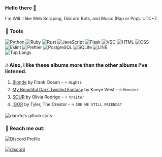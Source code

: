 ### Hello there 👋

I'm Will. I like Web Scraping, Discord Bots, and Music (Rap or Pop). UTC+7.

### 📃 Tools

![Python](https://img.shields.io/badge/python-3670A0?style=for-the-badge&logo=python&logoColor=ffdd54)
![Ruby](https://img.shields.io/badge/ruby-%23CC342D.svg?style=for-the-badge&logo=ruby&logoColor=white)
![Rust](https://img.shields.io/badge/rust-%23000000.svg?style=for-the-badge&logo=rust&logoColor=white)
![JavaScript](https://img.shields.io/badge/javascript-%23323330.svg?style=for-the-badge&logo=javascript&logoColor=%23F7DF1E)
![Flask](https://img.shields.io/badge/Flask-000000?style=for-the-badge&logo=flask&logoColor=white)
![VSC](https://img.shields.io/badge/Visual_Studio_Code-0078D4?style=for-the-badge&logo=visual%20studio%20code&logoColor=white)
![HTML](https://img.shields.io/badge/HTML5-E34F26?style=for-the-badge&logo=html5&logoColor=white)
![CSS](https://img.shields.io/badge/CSS3-1572B6?style=for-the-badge&logo=css3&logoColor=white)
![Eslint](https://img.shields.io/badge/eslint-3A33D1?style=for-the-badge&logo=eslint&logoColor=white)
![Prettier](https://img.shields.io/badge/prettier-1A2C34?style=for-the-badge&logo=prettier&logoColor=F7BA3E)
![PostgreSQL](https://img.shields.io/badge/PostgreSQL-316192?style=for-the-badge&logo=postgresql&logoColor=white)
![SQLite](https://img.shields.io/badge/SQLite-07405E?style=for-the-badge&logo=sqlite&logoColor=white)
![LINE](https://img.shields.io/badge/Line-00C300?style=for-the-badge&logo=line&logoColor=white)
<br>
![Top Langs](https://github-readme-stats.vercel.app/api/top-langs/?username=danrfq&layout=compact&theme=radical)

### :notes: Also, I like these albums more than the other albums I've listened.
1. [Blonde](https://en.wikipedia.org/wiki/Blonde_(Frank_Ocean_album)) by Frank Ocean - ⭐ `Nights`
2. [My Beautiful Dark Twisted Fantasy](https://en.wikipedia.org/wiki/My_Beautiful_Dark_Twisted_Fantasy) by Kanye West - ⭐ `Monster`
3. [SOUR](https://en.wikipedia.org/wiki/Sour_(album)) by Olivia Rodrigo - ⭐ `traitor`
4. [IGOR](https://en.wikipedia.org/wiki/Igor_(album)) by Tyler, The Creator - ⭐ `ARE WE STILL FRIENDS?`

![danrfq's github stats](https://github-readme-stats.vercel.app/api?username=danrfq&count_private=true&theme=radical&show_icons=true)

### 📲 Reach me out:
![Discord Profile](https://lanyard.cnrad.dev/api/211756205721255947)
<br><br>
[![discord](https://img.shields.io/badge/will.%230021-%237289DA.svg?style=for-the-badge&logo=discord&logoColor=white)](https://discord.com/users/211756205721255947)
